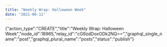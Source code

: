 ```yaml
---
title: "Weekly Wrap: Halloween Week"
date: "2021-06-11"
---
```


{"action\_type":"CREATE","title":"Weekly Wrap: Halloween Week","node\_id":18965,"relay\_id":"cG9zdDoxODk2NQ==","graphql\_single\_name":"post","graphql\_plural\_name":"posts","status":"publish"}

